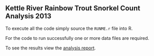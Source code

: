



##  Kettle River Rainbow Trout Snorkel Count Analysis 2013 


To execute all the code simply source the `RUNME.r` file into R.

For the code to run successfully one or more data files are required.


To see the results view the [analysis report](http://poissonconsulting.github.io/analyses/2014/01/09/kettle-snorkel-13).

